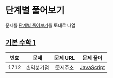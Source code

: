 # 단계별 풀어보기

문제를 [단계별 풀어보기](https://www.acmicpc.net/step)를 토대로 나열

## [기본 수학 1](https://www.acmicpc.net/step/8)

| 번호 |    문제    |                     문제 URL                     |                   문제 풀이                    |
| :--: | :--------: | :----------------------------------------------: | :--------------------------------------------: |
| 1712 | 손익분기점 | [문제주소](https://www.acmicpc.net/problem/1712) | [JavaScript](./기본_수학_1/1712-손익분기점.js) |
